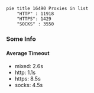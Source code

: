 
```mermaid
pie title 16490 Proxies in list
    "HTTP" : 11918
    "HTTPS": 1429
    "SOCKS" : 3550
```

### Some Info
#### Average Timeout

- mixed: 2.6s
- http: 1.1s
- https: 8.5s
- socks: 4.5s
